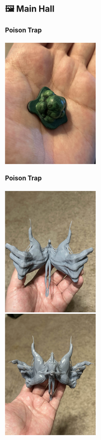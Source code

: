 # 🖼️ Main Hall

<h2>Poison Trap<h2>
<img src="./The%20Backroom/Poison%20Trap.jpg" width="300"/>

<h2>Poison Trap<h2>
<img src="./The%20Backroom/Xesht1.jpg" width="300"/><img src="./The%20Backroom/Xesht2.jpg" width="300"/>
